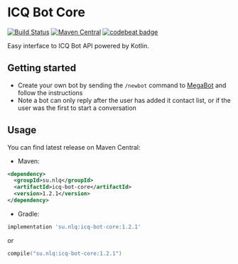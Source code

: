 # ICQ Bot Core
[![Build Status](https://travis-ci.org/nolequen/icq-bot-core.svg?branch=master)](https://travis-ci.org/nolequen/icq-bot-core)
[![Maven Central](https://img.shields.io/maven-central/v/su.nlq/icq-bot-core.svg)](https://maven-badges.herokuapp.com/maven-central/su.nlq/icq-bot-core)
[![codebeat badge](https://codebeat.co/badges/ec147cb1-9ed7-4e48-8a46-b726b40925ab)](https://codebeat.co/a/nolequen/projects/github-com-nolequen-icq-bot-core-master)

Easy interface to ICQ Bot API powered by Kotlin.

## Getting started

* Create your own bot by sending the `/newbot` command to [MegaBot](https://icq.com/people/70001) and follow the instructions
* Note a bot can only reply after the user has added it contact list, or if the user was the first to start a conversation

## Usage

You can find latest release on Maven Central:

* Maven:
```xml
<dependency>
  <groupId>su.nlq</groupId>
  <artifactId>icq-bot-core</artifactId>
  <version>1.2.1</version>
</dependency>
```

* Gradle:
```groovy
implementation 'su.nlq:icq-bot-core:1.2.1'
```
or  
```kotlin
compile("su.nlq:icq-bot-core:1.2.1")
```
